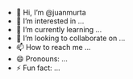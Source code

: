 - 👋 Hi, I’m @juanmurta
- 👀 I’m interested in ...
- 🌱 I’m currently learning ...
- 💞️ I’m looking to collaborate on ...
- 📫 How to reach me ...
- 😄 Pronouns: ...
- ⚡ Fun fact: ...

<!---
juanmurta/juanmurta is a ✨ special ✨ repository because its `README.md` (this file) appears on your GitHub profile.
You can click the Preview link to take a look at your changes.
--->
